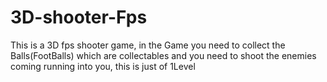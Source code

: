 # 3D-shooter-Fps
This is a 3D fps shooter game, in the Game you need to collect the Balls(FootBalls) which are collectables and you need to shoot the enemies coming running into you, this is just of 1Level
